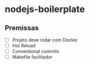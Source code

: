 # nodejs-boilerplate

## Premissas

- [ ] Projeto deve rodar com Docker
- [ ] Hot Reload
- [ ] Conventional commits
- [ ] Makefile facilitador
